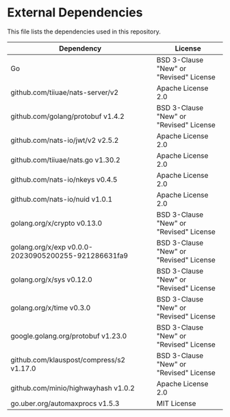 # External Dependencies

This file lists the dependencies used in this repository.

| Dependency | License |
|-|-|
| Go | BSD 3-Clause "New" or "Revised" License |
| github.com/tiiuae/nats-server/v2 | Apache License 2.0 |
| github.com/golang/protobuf v1.4.2 | BSD 3-Clause "New" or "Revised" License |
| github.com/nats-io/jwt/v2 v2.5.2 | Apache License 2.0 |
| github.com/tiiuae/nats.go v1.30.2 | Apache License 2.0 |
| github.com/nats-io/nkeys v0.4.5 | Apache License 2.0 |
| github.com/nats-io/nuid v1.0.1 | Apache License 2.0 |
| golang.org/x/crypto v0.13.0 | BSD 3-Clause "New" or "Revised" License |
| golang.org/x/exp v0.0.0-20230905200255-921286631fa9 | BSD 3-Clause "New" or "Revised" License |
| golang.org/x/sys v0.12.0 | BSD 3-Clause "New" or "Revised" License |
| golang.org/x/time v0.3.0 | BSD 3-Clause "New" or "Revised" License |
| google.golang.org/protobuf v1.23.0 | BSD 3-Clause "New" or "Revised" License |
| github.com/klauspost/compress/s2 v1.17.0 | BSD 3-Clause "New" or "Revised" License |
| github.com/minio/highwayhash v1.0.2 | Apache License 2.0 |
| go.uber.org/automaxprocs v1.5.3 | MIT License |
